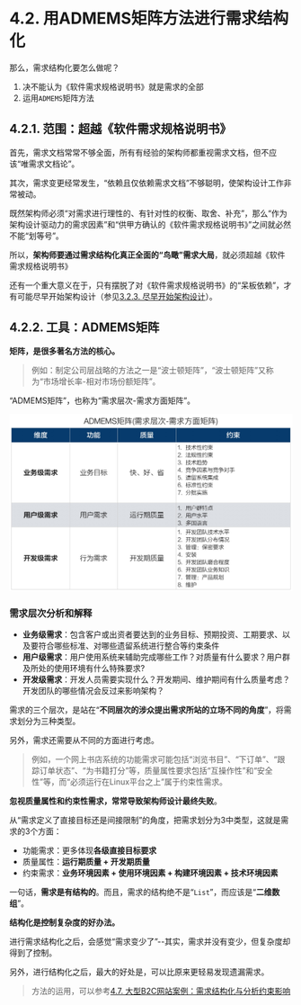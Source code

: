 # 4.2. 用ADMEMS矩阵方法进行需求结构化

那么，需求结构化要怎么做呢？

1. 决不能认为《软件需求规格说明书》就是需求的全部
2. 运用`ADMEMS`矩阵方法

## 4.2.1. 范围：超越《软件需求规格说明书》

首先，需求文档常常不够全面，所有有经验的架构师都重视需求文档，但不应该“唯需求文档论”。

其次，需求变更经常发生，“依赖且仅依赖需求文档”不够聪明，使架构设计工作非常被动。

既然架构师必须“对需求进行理性的、有针对性的权衡、取舍、补充”，那么“作为架构设计驱动力的需求因素”和“供甲方确认的《软件需求规格说明书》”之间就必然不能“划等号”。

所以，**架构师要通过需求结构化真正全面的“鸟瞰”需求大局**，就必须超越《软件需求规格说明书》

还有一个重大意义在于，只有摆脱了对《软件需求规格说明书》的“呆板依赖”，才有可能尽早开始架构设计（参见[3.2.3. 尽早开始架构设计](/ch3/3.2.md#323-尽早开始架构设计)）。

## 4.2.2. 工具：ADMEMS矩阵

**矩阵，是很多著名方法的核心。**

> 例如：制定公司层战略的方法之一是“波士顿矩阵”，“波士顿矩阵”又称为“市场增长率-相对市场份额矩阵”。

“ADMEMS矩阵”，也称为“需求层次-需求方面矩阵”。

![ADMEMS矩阵-需求层次-需求方面矩阵](images/ADMEMS矩阵-需求层次-需求方面矩阵.jpg)

### 需求层次分析和解释

- **业务级需求**：包含客户或出资者要达到的业务目标、预期投资、工期要求、以及要符合哪些标准、对哪些遗留系统进行整合等约束条件
- **用户级需求**：用户使用系统来辅助完成哪些工作？对质量有什么要求？用户群及所处的使用环境有什么特殊要求?
- **开发级需求**：开发人员需要实现什么？开发期间、维护期间有什么质量考虑？开发团队的哪些情况会反过来影响架构？

需求的三个层次，是站在“**不同层次的涉众提出需求所站的立场不同的角度**”，将需求划分为三种类型。

另外，需求还需要从不同的方面进行考虑。

> 例如，一个网上书店系统的功能需求可能包括“浏览书目”、“下订单”、“跟踪订单状态”、“为书籍打分”等，质量属性要求包括“互操作性”和“安全性”等，而“必须运行在Linux平台之上”属于约束性需求。

**忽视质量属性和约束性需求，常常导致架构师设计最终失败**。

从“需求定义了直接目标还是间接限制”的角度，把需求划分为3中类型，这就是需求的3个方面：

- 功能需求：更多体现**各级直接目标要求**
- 质量属性：**运行期质量 + 开发期质量**
- 约束需求：**业务环境因素 + 使用环境因素 + 构建环境因素 + 技术环境因素**

一句话，**需求是有结构的**。而且，需求的结构绝不是“`List`”，而应该是“**二维数组**”。

**结构化是控制复杂度的好办法。**

进行需求结构化之后，会感觉“需求变少了”--其实，需求并没有变少，但复杂度却得到了控制。

另外，进行结构化之后，最大的好处是，可以比原来更轻易发现遗漏需求。

> 方法的运用，可以参考[4.7. 大型B2C网站案例：需求结构化与分析约束影响](/ch4/4.7.md)
